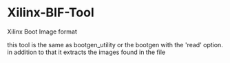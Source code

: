 # Xilinx-BIF-Tool
Xilinx Boot Image format

this tool is the same as bootgen_utility or the bootgen with the 'read' option. in addition to that it extracts the images found in the file

